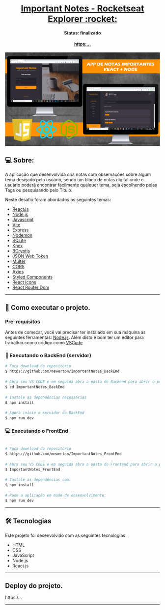 <p align="center">
  <h1 align="center"><a href="#">Important Notes - Rocketseat Explorer :rocket: </a></h1>
</p>

<h4 align="center"> 
	 Status: finalizado
</h4>
<p align="center">
  <h4 align="center"><a href="#">https:...</a></h4>
</p>

<p align="center">
  <img width="800" src="./src/assets/notesimage.png">
</p>

## 💻 Sobre:

A aplicação que desenvolvida cria notas com observações sobre algum tema desejado pelo usuário, sendo um bloco de notas digital onde o usuário poderá encontrar facilmente qualquer tema, seja escolhendo pelas Tags ou pesquisando pelo Título.

Neste desafio foram abordados os seguintes temas:

- [ReactJs](https://reactjs.org)
- [Node.js](https://nodejs.org/en/)
- [Javascript](https://developer.mozilla.org/pt-BR/docs/Web/JavaScript)
- [Vite](https://vitejs.dev/)
- [Express](https://expressjs.com)
- [Nodemon](https://nodemon.io/)
- [SQLite](https://www.sqlite.org/index.html)
- [Knex](https://knexjs.org/)
- [BCryptjs](https://www.npmjs.com/package/bcryptjs)
- [JSON Web Token](https://www.npmjs.com/package/jsonwebtoken)
- [Multer](https://www.npmjs.com/package/multer)
- [CORS](https://www.npmjs.com/package/cors)
- [Axios](https://www.npmjs.com/package/axios)
- [Styled Components](https://styled-components.com/)
- [React Icons](https://react-icons.github.io/react-icons/)
- [React Router Dom](https://react-icons.github.io/react-icons/)
---

## 🚀 Como executar o projeto.

### Pré-requisitos

Antes de começar, você vai precisar ter instalado em sua máquina as seguintes ferramentas:
[Node.js](https://nodejs.org/en/). 
Além disto é bom ter um editor para trabalhar com o código como [VSCode](https://code.visualstudio.com/)


### 🚧 Executando o BackEnd (servidor)

```bash
# Faça download do repositório
$ https://github.com/mewerton/ImportantNotes_BackEnd

# Abra seu VS CODE e em seguida abra a pasta do Backend para abrir o projeto
$ cd ImportantNotes_BackEnd

# Instale as dependências necessárias
$ npm install

# Agora inicie o servidor do BackEnd
$ npm run dev

```

### 💻 Executando o FrontEnd

```bash

# Faça download do repositório
$ https://github.com/mewerton/ImportantNotes_FrontEnd

# Abra seu VS CODE e em seguida abra a pasta do Frontend para abrir o projeto
$ ImportantNotes_FrontEnd

# Instale as dependências com:
$ npm install

# Rode a aplicação em modo de desenvolvimento:
$ npm run dev

```
---

## 🛠 Tecnologias

Este projeto foi desenvolvido com as seguintes tecnologias:

- HTML
- CSS
- JavaScript
- Node.js
- React.js

---

## Deploy do projeto.
https:/...


---
